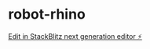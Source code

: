 # robot-rhino

[Edit in StackBlitz next generation editor ⚡️](https://stackblitz.com/~/github.com/xingfei24/robot-rhino)